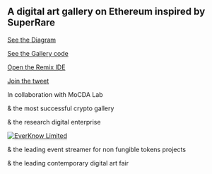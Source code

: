 
A digital art gallery on Ethereum inspired by SuperRare
-------------------------------------------------------

[See the Diagram](https://everknow.it/img/SuperRare.svg)

[See the Gallery code](contracts/Gallery.sol)

[Open the Remix IDE](https://remix.ethereum.org)

[Join the tweet](https://twitter.com/search?q=mocda_)

In collaboration with MoCDA Lab

& the most successful crypto gallery

& the research digital enterprise

[![EverKnow Limited](https://everknow.it/img/EK-logo.png "EverKnow Limited")](https://www.everknow.it)

& the leading event streamer for non fungible tokens projects

& the leading contemporary digital art fair
